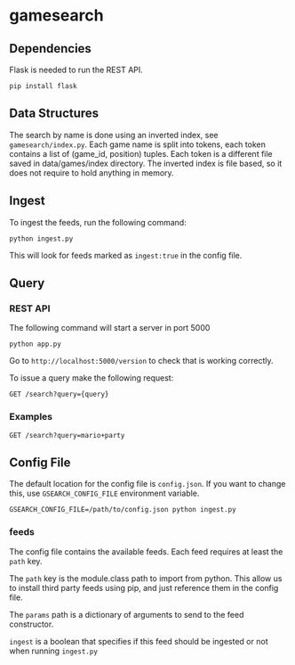 # gamesearch

## Dependencies
Flask is needed to run the REST API. 

`
pip install flask
`

## Data Structures

The search by name is done using an inverted index, see `gamesearch/index.py`. Each game name is split into tokens, each token contains a list of (game_id, position) tuples. Each token is a different file saved in data/games/index directory. 
The inverted index is file based, so it does not require to hold anything in memory.

## Ingest

To ingest the feeds, run the following command:

`python ingest.py`

This will look for feeds marked as `ingest:true` in the config file.

## Query

### REST API
The following command will start a server in port 5000

`python app.py`

Go to `http://localhost:5000/version` to check that is working correctly.

To issue a query make the following request:

`GET /search?query={query}`

### Examples

`GET /search?query=mario+party`

## Config File

The default location for the config file is `config.json`. If you want to change this, use `GSEARCH_CONFIG_FILE` environment variable.

`GSEARCH_CONFIG_FILE=/path/to/config.json python ingest.py`

### feeds

The config file contains the available feeds. Each feed requires at least the `path` key. 

The `path` key is the module.class path to import from python. This allow us to install third party feeds using pip, and just reference them in the config file. 

The `params` path is a dictionary of arguments to send to the feed constructor.

`ingest` is a boolean that specifies if this feed should be ingested or not when running `ingest.py`



